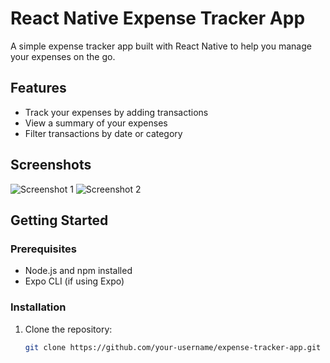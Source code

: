 # React Native Expense Tracker App

A simple expense tracker app built with React Native to help you manage your expenses on the go.

## Features

- Track your expenses by adding transactions
- View a summary of your expenses
- Filter transactions by date or category

## Screenshots

![Screenshot 1](screenshots/screenshot1.png)
![Screenshot 2](screenshots/screenshot2.png)

## Getting Started

### Prerequisites

- Node.js and npm installed
- Expo CLI (if using Expo)

### Installation

1. Clone the repository:

   ```bash
   git clone https://github.com/your-username/expense-tracker-app.git
